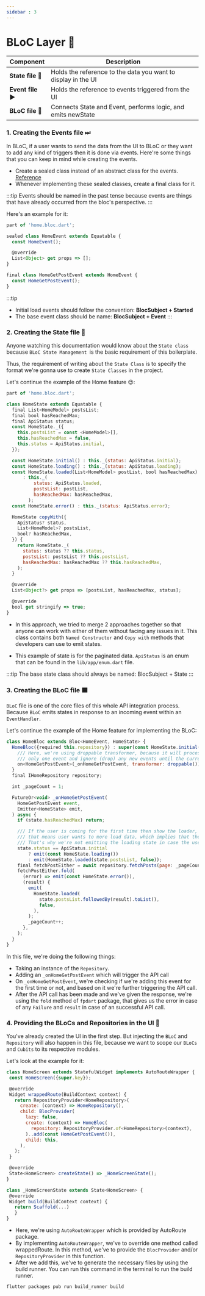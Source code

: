 ```yaml
---
sidebar : 3
---
```


# BLoC Layer 🧱

| **Component**        | **Description** |
|----------------------|-----------------|
| **State file 💽**     | Holds the reference to the data you want to display in the UI |
| **Event file ▶︎**     | Holds the reference to events triggered from the UI |
| **BLoC file 🔗**      | Connects State and Event, performs logic, and emits newState |

### 1. Creating the Events file ⏭︎

In BLoC, if a user wants to send the data from the UI to BLoC or they want to add any kind of triggers then it is done via events. Here're some things that you can keep in mind while creating the events.

- Create a sealed class instead of an abstract class for the events. [Reference](https://dart.dev/language/class-modifiers)
- Whenever implementing these sealed classes, create a final class for it.

:::tip
Events should be named in the past tense because events are things that have already occurred from the bloc's perspective.
:::

Here's an example for it:

```jsx title="lib/modules/repository/home_repository.dart"
part of 'home.bloc.dart';

sealed class HomeEvent extends Equatable {
  const HomeEvent();

  @override
  List<Object> get props => [];
}

final class HomeGetPostEvent extends HomeEvent {
  const HomeGetPostEvent();
}
```

:::tip
- Initial load events should follow the convention: **BlocSubject + Started**
- The base event class should be name: **BlocSubject + Event**
:::

### 2. Creating the State file 📌

Anyone watching this documentation would know about the `State class` because `BLoC State Management `is the basic requirement of this boilerplate.

Thus, the requirement of writing about the `State Class` is to specify the format we're gonna use to create `State Classes` in the project.

Let's continue the example of the Home feature 😉:

```jsx title="lib/modules/home/bloc/home_state.dart"
part of 'home.bloc.dart';

class HomeState extends Equatable {
  final List<HomeModel> postsList;
  final bool hasReachedMax;
  final ApiStatus status;
  const HomeState._({
    this.postsList = const <HomeModel>[],
    this.hasReachedMax = false,
    this.status = ApiStatus.initial,
  });

  const HomeState.initial() : this._(status: ApiStatus.initial);
  const HomeState.loading() : this._(status: ApiStatus.loading);
  const HomeState.loaded(List<HomeModel> postList, bool hasReachedMax)
      : this._(
          status: ApiStatus.loaded,
          postsList: postList,
          hasReachedMax: hasReachedMax,
        );
  const HomeState.error() : this._(status: ApiStatus.error);

  HomeState copyWith({
    ApiStatus? status,
    List<HomeModel>? postsList,
    bool? hasReachedMax,
  }) {
    return HomeState._(
      status: status ?? this.status,
      postsList: postsList ?? this.postsList,
      hasReachedMax: hasReachedMax ?? this.hasReachedMax,
    );
  }

  @override
  List<Object?> get props => [postsList, hasReachedMax, status];

  @override
  bool get stringify => true;
}
```

- In this approach, we tried to merge 2 approaches together so that anyone can work with either of them without facing any issues in it. This class contains both `Named Constructor` and `Copy with` methods that developers can use to emit states.

- This example of state is for the paginated data. `ApiStatus` is an enum that can be found in the `lib/app/enum.dart` file.

:::tip
The base state class should always be named: BlocSubject + State
:::

### 3. Creating the BLoC file 🟦

`BLoC` file is one of the core files of this whole API integration process. Because `BLoC` emits states in response to an incoming event within an `EventHandler`.

Let's continue the example of the Home feature for implementing the BLoC:

```jsx title="lib/modules/home/bloc/home_bloc.dart"
class HomeBloc extends Bloc<HomeEvent, HomeState> {
  HomeBloc({required this.repository}) : super(const HomeState.initial()) {
    /// Here, we're using droppable transformer, because it will process
    /// only one event and ignore (drop) any new events until the current event is done.
    on<HomeGetPostEvent>(_onHomeGetPostEvent, transformer: droppable());
  }
  final IHomeRepository repository;

  int _pageCount = 1;

  FutureOr<void> _onHomeGetPostEvent(
    HomeGetPostEvent event,
    Emitter<HomeState> emit,
  ) async {
    if (state.hasReachedMax) return;

    /// If the user is coming for the first time then show the loader, it that's not the case
    /// that means user wants to more load data, which implies that they should have some data
    /// That's why we're not emitting the loading state in case the user has any data.
    state.status == ApiStatus.initial
        ? emit(const HomeState.loading())
        : emit(HomeState.loaded(state.postsList, false));
    final fetchPostEither = await repository.fetchPosts(page: _pageCount).run();
    fetchPostEither.fold(
      (error) => emit(const HomeState.error()),
      (result) {
        emit(
          HomeState.loaded(
            state.postsList.followedBy(result).toList(),
            false,
          ),
        );
        _pageCount++;
      },
    );
  }
}
```
In this file, we're doing the following things:

- Taking an instance of the `Repository`.
- Adding an `_onHomeGetPostEvent` which will trigger the API call
- On `_onHomeGetPostEvent`, we're checking if we're adding this event for the first time or not, and based on it we're further triggering the API call.
- After the API call has been made and we've given the response, we're using the `fold` method of `fpdart` package, that gives us the error in case of any `Failure` and `result` in case of an successful API call.

### 4. Providing the BLoCs and Repositories in the UI 🎁

You've already created the UI in the first step. But injecting the `BLoC` and `Repository` will also happen in this file, because we want to scope our `BLoCs` and `Cubits` to its respective modules.

Let's look at the example for it:

```jsx title="lib/modules/home/screen/home_screen.dart"
class HomeScreen extends StatefulWidget implements AutoRouteWrapper {
 const HomeScreen({super.key});

 @override
 Widget wrappedRoute(BuildContext context) {
   return RepositoryProvider<HomeRepository>(
     create: (context) => HomeRepository(),
     child: BlocProvider(
       lazy: false,
       create: (context) => HomeBloc(
         repository: RepositoryProvider.of<HomeRepository>(context),
       )..add(const HomeGetPostEvent()),
       child: this,
     ),
   );
 }

 @override
 State<HomeScreen> createState() => _HomeScreenState();
}

class _HomeScreenState extends State<HomeScreen> {
 @override
 Widget build(BuildContext context) {
   return Scaffold(...)
   }
}
```

- Here, we're using `AutoRouteWrapper` which is provided by AutoRoute package.
- By implementing `AutoRouteWrapper`, we've to override one method called wrappedRoute. In this method, we've to provide the `BlocProvider` and/or `RepositoryProvider` in this function.
- After we add this, we've to generate the necessary files by using the build runner. You can run this command in the terminal to run the build runner.

```
flutter packages pub run build_runner build
```